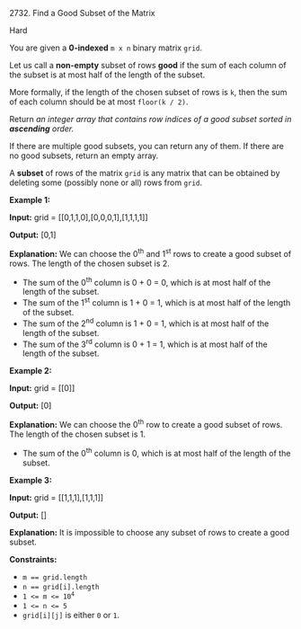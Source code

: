 2732\. Find a Good Subset of the Matrix

Hard

You are given a **0-indexed** `m x n` binary matrix `grid`.

Let us call a **non-empty** subset of rows **good** if the sum of each column of the subset is at most half of the length of the subset.

More formally, if the length of the chosen subset of rows is `k`, then the sum of each column should be at most `floor(k / 2)`.

Return _an integer array that contains row indices of a good subset sorted in **ascending** order._

If there are multiple good subsets, you can return any of them. If there are no good subsets, return an empty array.

A **subset** of rows of the matrix `grid` is any matrix that can be obtained by deleting some (possibly none or all) rows from `grid`.

**Example 1:**

**Input:** grid = [[0,1,1,0],[0,0,0,1],[1,1,1,1]]

**Output:** [0,1]

**Explanation:** We can choose the 0<sup>th</sup> and 1<sup>st</sup> rows to create a good subset of rows. The length of the chosen subset is 2. 
- The sum of the 0<sup>th</sup> column is 0 + 0 = 0, which is at most half of the length of the subset. 
- The sum of the 1<sup>st</sup> column is 1 + 0 = 1, which is at most half of the length of the subset. 
- The sum of the 2<sup>nd</sup> column is 1 + 0 = 1, which is at most half of the length of the subset. 
- The sum of the 3<sup>rd</sup> column is 0 + 1 = 1, which is at most half of the length of the subset.

**Example 2:**

**Input:** grid = [[0]]

**Output:** [0]

**Explanation:** We can choose the 0<sup>th</sup> row to create a good subset of rows. The length of the chosen subset is 1. 
- The sum of the 0<sup>th</sup> column is 0, which is at most half of the length of the subset.

**Example 3:**

**Input:** grid = [[1,1,1],[1,1,1]]

**Output:** []

**Explanation:** It is impossible to choose any subset of rows to create a good subset.

**Constraints:**

*   `m == grid.length`
*   `n == grid[i].length`
*   <code>1 <= m <= 10<sup>4</sup></code>
*   `1 <= n <= 5`
*   `grid[i][j]` is either `0` or `1`.